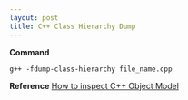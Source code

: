 ```yaml
---
layout: post
title: C++ Class Hierarchy Dump
---
```


**Command**
```
g++ -fdump-class-hierarchy file_name.cpp
```

****Reference****
[How to inspect C++ Object Model](http://www.cnblogs.com/Jer-/archive/2013/06/07/3124970.html?utm_source=tuicool)
